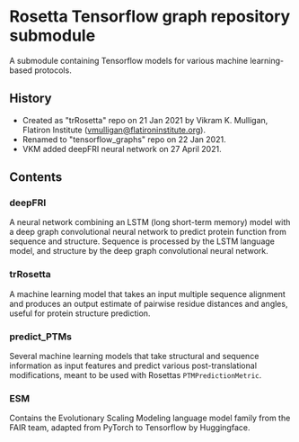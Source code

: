 # Rosetta Tensorflow graph repository submodule

A submodule containing Tensorflow models for various machine learning-based protocols.

## History

* Created as "trRosetta" repo on 21 Jan 2021 by Vikram K. Mulligan, Flatiron Institute (vmulligan@flatironinstitute.org).
* Renamed to "tensorflow\_graphs" repo on 22 Jan 2021.
* VKM added deepFRI neural network on 27 April 2021.

## Contents

### deepFRI

A neural network combining an LSTM (long short-term memory) model with a deep graph convolutional neural network to predict protein function from sequence and structure.  Sequence is processed by the LSTM language model, and structure by the deep graph convolutional neural network.

### trRosetta

A machine learning model that takes an input multiple sequence alignment and produces an output estimate of pairwise residue distances and angles, useful for protein structure prediction.

### predict_PTMs
Several machine learning models that take structural and sequence information as input features and predict various post-translational modifications, meant to be used with Rosettas `PTMPredictionMetric`.


### ESM
Contains the Evolutionary Scaling Modeling language model family from the FAIR team, adapted from PyTorch to Tensorflow by Huggingface.

